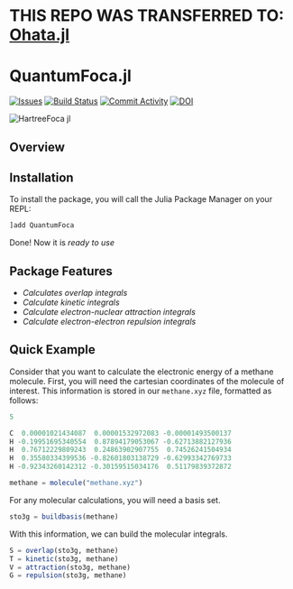 # THIS REPO WAS TRANSFERRED TO: [Ohata.jl](https://github.com/HartreeFoca/Ohata.jl)

# QuantumFoca.jl

[![Issues](https://img.shields.io/github/issues-raw/Leticia-maria/Foca.jl?style=for-the-badge)](https://github.com/Leticia-maria/QuantumFoca.jl/)
[![Build Status](https://img.shields.io/github/workflow/status/Leticia-maria/Foca.jl/CI?style=for-the-badge)](https://github.com/Leticia-maria/QuantumFoca.jl/actions/workflows/CI.yml?query=branch%3Amain)
[![Commit Activity](https://img.shields.io/github/commit-activity/w/Leticia-maria/Foca.jl/main?style=for-the-badge)](https://github.com/Leticia-maria/QuantumFoca.jl/)
[![DOI](https://zenodo.org/badge/419452183.svg)](https://zenodo.org/badge/latestdoi/419452183)

![HartreeFoca jl](https://user-images.githubusercontent.com/60739184/170071106-68ba0e42-08a5-4923-b69a-d5db945bdf7b.svg)

## Overview

## Installation

To install the package, you will call the Julia Package Manager on your REPL:

```julia
]add QuantumFoca
```

Done! Now it is *ready to use*
## Package Features

- *Calculates overlap integrals*
- *Calculate kinetic integrals*
- *Calculate electron-nuclear attraction integrals*
- *Calculate electron-electron repulsion integrals*

## Quick Example

Consider that you want to calculate the electronic energy of a methane molecule. First, you will need the cartesian coordinates of the molecule of interest. This information is stored in our ```methane.xyz``` file, formatted as follows:

```julia
5

C  0.00001021434087  0.00001532972083 -0.00001493500137
H -0.19951695340554  0.87894179053067 -0.62713882127936
H  0.76712229809243  0.24863902907755  0.74526241504934
H  0.35580334399536 -0.82601803138729 -0.62993342769733
H -0.92343260142312 -0.30159515034176  0.51179839372872
```

```julia
methane = molecule("methane.xyz")
```

For any molecular calculations, you will need a basis set.

```julia
sto3g = buildbasis(methane)
```

With this information, we can build the molecular integrals.

```julia
S = overlap(sto3g, methane)
T = kinetic(sto3g, methane)
V = attraction(sto3g, methane)
G = repulsion(sto3g, methane)
```
